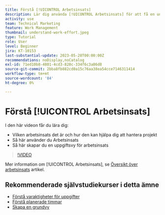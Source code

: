 ```yaml
---
title: Förstå [!UICONTROL Arbetsinsats]
description: Lär dig använda [!UICONTROL Arbetsinsats] för att få en ungefärlig uppskattning av planerade timmar på projekttidslinjen.
activity: use
team: Technical Marketing
feature: Work Management
thumbnail: understand-work-effort.jpeg
type: Tutorial
role: User
level: Beginner
jira: KT-10153
last-substantial-update: 2023-05-28T00:00:00Z
recommendations: noDisplay,noCatalog
exl-id: 71ed10b8-4801-4cd3-828c-334f6c3a86d8
source-git-commit: 2bba8fb882cd0a15c76aa38ea54cce7146311414
workflow-type: tm+mt
source-wordcount: '84'
ht-degree: 0%

---
```


# Förstå [!UICONTROL Arbetsinsats]

I den här videon får du lära dig:

* Vilken arbetsinsats det är och hur den kan hjälpa dig att hantera projekt
* Så här använder du Arbetsinsats
* Så här skapar du en uppgiftsvy för arbetsinsats

>[!VIDEO](https://video.tv.adobe.com/v/3429446/?quality=12&learn=on)

Mer information om [!UICONTROL Arbetsinsats], se [Översikt över arbetsinsats](https://experienceleague.adobe.com/docs/workfront/using/manage-work/tasks/task-information/work-effort.html?lang=en) artikel.

## Rekommenderade självstudiekurser i detta ämne

* [Förstå varaktigheter för uppgifter](/help/manage-work/tasks/understand-task-durations.md)
* [Förstå planerade timmar](/help/manage-work/tasks/understand-planned-hours.md)
* [Skapa en grundvy](/help/reporting/basic-reporting/create-a-basic-view.md)
